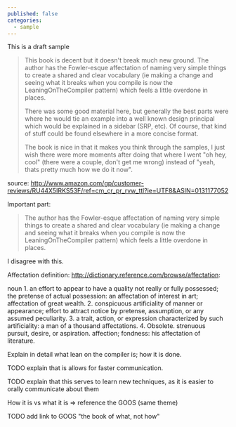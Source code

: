 ```yaml
---
published: false
categories:
  - sample
---
```


This is a draft sample

> This book is decent but it doesn't break much new ground. The author has the Fowler-esque affectation of naming very simple things to create a shared and clear vocabulary (ie making a change and seeing what it breaks when you compile is now the LeaningOnTheCompiler pattern) which feels a little overdone in places.
> 
> There was some good material here, but generally the best parts were where he would tie an example into a well known design principal which would be explained in a sidebar (SRP, etc). Of course, that kind of stuff could be found elsewhere in a more concise format.
> 
> The book is nice in that it makes you think through the samples, I just wish there were more moments after doing that where I went "oh hey, cool" (there were a couple, don't get me wrong) instead of "yeah, thats pretty much how we do it now".

source: http://www.amazon.com/gp/customer-reviews/RU44X5IRKS53F/ref=cm_cr_pr_rvw_ttl?ie=UTF8&ASIN=0131177052

Important part:

> The author has the Fowler-esque affectation of naming very simple things to create a shared and clear vocabulary (ie making a change and seeing what it breaks when you compile is now the LeaningOnTheCompiler pattern) which feels a little overdone in places.

I disagree with this.

Affectation definition: http://dictionary.reference.com/browse/affectation:

noun
1.
an effort to appear to have a quality not really or fully possessed; the pretense of actual possession:
an affectation of interest in art; affectation of great wealth.
2.
conspicuous artificiality of manner or appearance; effort to attract notice by pretense, assumption, or any assumed peculiarity.
3.
a trait, action, or expression characterized by such artificiality:
a man of a thousand affectations.
4.
Obsolete.
strenuous pursuit, desire, or aspiration.
affection; fondness:
his affectation of literature.

Explain in detail what lean on the compiler is; how it is done.

TODO explain that is allows for faster communication.

TODO explain that this serves to learn new techniques, as it is easier to orally communicate about them

How it is vs what it is => reference the GOOS (same theme)

TODO add link to GOOS "the book of what, not how"
